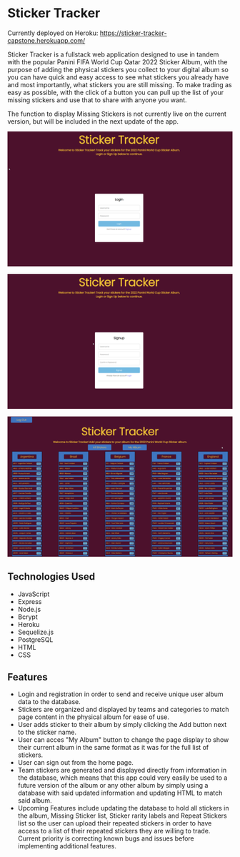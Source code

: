 # Sticker Tracker
Currently deployed on Heroku: https://sticker-tracker-capstone.herokuapp.com/

Sticker Tracker is a fullstack web application designed to use in tandem with the popular Panini FIFA World Cup Qatar 2022 Sticker Album, with the purpose of adding the physical stickers you collect to your digital album so you can have quick and easy access to see what stickers you already have and most importantly, what stickers you are still missing. To make trading as easy as possible, with the click of a button you can pull up the list of your missing stickers and use that to share with anyone you want. 

The function to display Missing Stickers is not currently live on the current version, but will be included in the next update of the app.

![alt text](https://github.com/Frocch/sticker-tracker-capstone/blob/main/images/LOGINStickerTracker.png?raw=true)

![alt text](https://github.com/Frocch/sticker-tracker-capstone/blob/main/images/SIGNUPStickerTracker.png?raw=true)

![alt text](https://github.com/Frocch/sticker-tracker-capstone/blob/main/images/MAINStickerTracker.png?raw=true)


## Technologies Used

* JavaScript
* Express
* Node.js
* Bcrypt
* Heroku
* Sequelize.js
* PostgreSQL
* HTML
* CSS

## Features

* Login and registration in order to send and receive unique user album data to the database. 
* Stickers are organized and displayed by teams and categories to match page content in the physical album for ease of use.
* User adds sticker to their album by simply clicking the Add button next to the sticker name.
* User can acces "My Album" button to change the page display to show their current album in the same format as it was for the full list of stickers.
* User can sign out from the home page.
* Team stickers are generated and displayed directly from information in the database, which means that this app could very easily be used to a future version of the album or any other album by simply using a database with said updated information and updating HTML to match said album. 
* Upcoming Features include updating the database to hold all stickers in the album, Missing Sticker list, Sticker rarity labels and Repeat Stickers list so the user can upload their repeated stickers in order to have access to a list of their repeated stickers they are willing to trade. Current priority is correcting known bugs and issues before implementing additional features.


